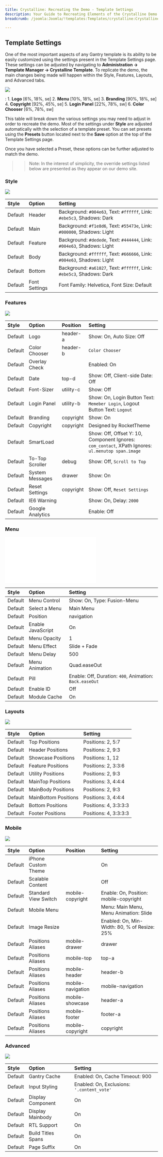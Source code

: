 ```yaml
---
title: Crystalline: Recreating the Demo - Template Settings
description: Your Guide to Recreating Elements of the Crystalline Demo for Joomla
breadcrumb: /joomla:Joomla/!templates:Templates/crystalline:Crystalline

---
```


Template Settings
-----
One of the most important aspects of any Gantry template is its ability to be easily customized using the settings present in the Template Settings page. These settings can be adjusted by navigating to **Administration -> Template Manager -> Crystalline Template**. To replicate the demo, the main changes being made will happen within the Style, Features, Layouts, and Advanced tabs.

![][template2]

:   1. **Logo** [6%, 18%, se]
    2. **Menu** [10%, 18%, se]
    3. **Branding** [90%, 18%, se]
    4. **Copyright** [92%, 45%, se]
    5. **Login Panel** [22%, 78%, sw]
    6. **Color Chooser** [6%, 78%, sw]

This table will break down the various settings you may need to adjust in order to recreate the demo. Most of the settings under **Style** are adjusted automatically with the selection of a template preset. You can set presets using the **Presets** button located next to the **Save** option at the top of the Template Settings page.

Once you have selected a Preset, these options can be further adjusted to match the demo.

>> Note: In the interest of simplicity, the override settings listed below are presented as they appear on our demo site.

### Style

![][styles]

| Style       | Option        | Setting                                                                 |
| :---------- | :----------   | :----------                                                             |
| Default     | Header        | Background: `#004e63`, Text: `#ffffff`, Link: `#ebe5c3`, Shadows: Dark  |
| Default     | Main          | Background: `#f1e8d6`, Text: `#55473e`, Link: `#000000`, Shadows: Light |
| Default     | Feature       | Background: `#dedede`, Text: `#444444`, Link: `#004e63`, Shadows: Light |
| Default     | Body          | Background: `#ffffff`, Text: `#666666`, Link: `#004e63`, Shadows: Light |
| Default     | Bottom        | Background: `#a61027`, Text: `#ffffff`, Link: `#ebe5c3`, Shadows: Dark  |
| Default     | Font Settings | Font Family: Helvetica, Font Size: Default                              |

### Features

![][features]

| Style       | Option           | Position    | Setting                                                                                           |
| :---------- | :----------      | :---------- | :----------                                                                                       |
| Default     | Logo             | header-a    | Show: On, Auto Size: Off                                                                          |
| Default     | Color Chooser    | header-b    | `Color Chooser`                                                                                   |
| Default     | Overlay Check    |             | Enabled: On                                                                                       |
| Default     | Date             | top-d       | Show: Off, Client-side Date: Off                                                                  |
| Default     | Font-Sizer       | utility-c   | Show: Off                                                                                         |
| Default     | Login Panel      | utility-b   | Show: On, Login Button Text: `Memeber Login`, Logout Button Text: `Logout`                        |
| Default     | Branding         | copyright   | Show: On                                                                                          |
| Default     | Copyright        | copyright   | Designed by RocketTheme                                                                           |
| Default     | SmartLoad        |             | Show: Off, Offset Y: 10, Component Ignores: `com_contact`, XPath Ignores: `ul.menutop span.image` |
| Default     | To-Top Scroller  | debug       | Show: Off, `Scroll to Top`                                                                        |
| Default     | System Messages  | drawer      | Show: On                                                                                          |
| Default     | Reset Settings   | copyright   | Show: Off, `Reset Settings`                                                                       |
| Default     | IE6 Warning      |             | Show: On, Delay: `2000`                                                                           |
| Default     | Google Analytics |             | Enable: Off                                                                                       |

### Menu

![][menu]

| Style       | Option            | Setting                                                 |
| :---------- | :----------       | :----------                                             |
| Default     | Menu Control      | Show: On, Type: Fusion-Menu                             |
| Default     | Select a Menu     | Main Menu                                               |
| Default     | Position          | navigation                                              |
| Default     | Enable JavaScript | On                                                      |
| Default     | Menu Opacity      | 1                                                       |
| Default     | Menu Effect       | Slide + Fade                                            |
| Default     | Menu Delay        | 500                                                     |
| Default     | Menu Animation    | Quad.easeOut                                            |
| Default     | Pill              | Enable: Off, Duration: `400`, Animation: `Back.easeOut` |
| Default     | Enable ID         | Off                                                     |
| Default     | Module Cache      | On                                                      |

### Layouts

![][layouts]

| Style       | Option               | Setting               |
| :---------- | :----------          | :----------           |
| Default     | Top Positions        | Positions: 2, 5:7     |
| Default     | Header Positions     | Positions: 2, 9:3     |
| Default     | Showcase Positions   | Positions: 1, 12      |
| Default     | Feature Positions    | Positions: 2, 3:3:6   |
| Default     | Utility Positions    | Positions: 2, 9:3     |
| Default     | MainTop Positions    | Positions: 3, 4:4:4   |
| Default     | MainBody Positions   | Positions: 2, 9:3     |
| Default     | MainBottom Positions | Positions: 3, 4:4:4   |
| Default     | Bottom Positions     | Positions: 4, 3:3:3:3 |
| Default     | Footer Positions     | Positions: 4, 3:3:3:3 |

### Mobile

![][mobile]

| Style       | Option               | Position          | Setting                                      |
| :---------- | :----------          | :----------       | :----------                                  |
| Default     | iPhone Custom Theme  |                   | On                                           |
| Default     | Scalable Content     |                   | Off                                          |
| Default     | Standard View Switch | mobile-copyright  | Enable: On, Position: mobile-copyright       |
| Default     | Mobile Menu          |                   | Menu: Main Menu, Menu Animation: Slide       |
| Default     | Image Resize         |                   | Enabled: On, Min-Width: 80, % of Resize: 25% |
| Default     | Positions Aliases    | mobile-drawer     | drawer                                       |
| Default     | Positions Aliases    | mobile-top        | top-a                                        |
| Default     | Positions Aliases    | mobile-header     | header-b                                     |
| Default     | Positions Aliases    | mobile-navigation | mobile-navigation                            |
| Default     | Positions Aliases    | mobile-showcase   | header-a                                     |
| Default     | Positions Aliases    | mobile-footer     | footer-a                                     |
| Default     | Positions Aliases    | mobile-copyright  | copyright                                    |

### Advanced

![][advanced]

| Style       | Option             | Setting                                    |
| :---------- | :----------        | :----------                                |
| Default     | Gantry Cache       | Enabled: On, Cache Timeout: 900            |
| Default     | Input Styling      | Enabled: On, Exclusions: `'.content_vote'` |
| Default     | Display Component  | On                                         |
| Default     | Display Mainbody   | On                                         |
| Default     | RTL Support        | On                                         |
| Default     | Build Titles Spans | On                                         |
| Default     | Page Suffix        | On                                         |

[menu]: ../../start/menu.md
[Style]: http://www.gantry-framework.org/documentation/joomla/configure
[template2]: assets/crystalline2.jpeg
[styles]: assets/setstyle.jpeg
[features]: assets/setfeatures.jpeg
[menu]: assets/setmenu.jpeg
[layouts]: assets/setlayouts.jpeg
[mobile]: assets/setmobile.jpeg
[advanced]: assets/setadvanced.jpeg
